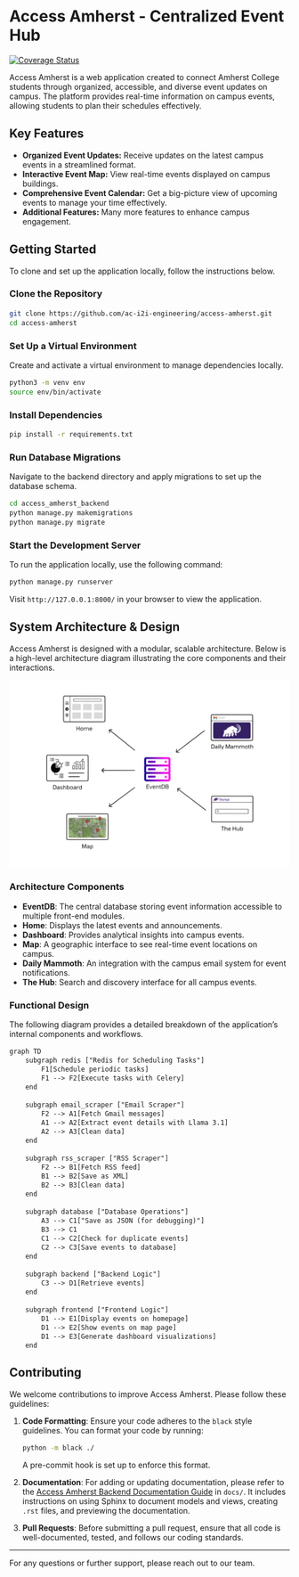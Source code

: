 # Access Amherst - Centralized Event Hub

[![Coverage Status](https://coveralls.io/repos/github/ac-i2i-engineering/access-amherst/badge.png)](https://coveralls.io/github/ac-i2i-engineering/access-amherst)

Access Amherst is a web application created to connect Amherst College students through organized, accessible, and diverse event updates on campus. The platform provides real-time information on campus events, allowing students to plan their schedules effectively. 

## Key Features
- **Organized Event Updates:** Receive updates on the latest campus events in a streamlined format.
- **Interactive Event Map:** View real-time events displayed on campus buildings.
- **Comprehensive Event Calendar:** Get a big-picture view of upcoming events to manage your time effectively.
- **Additional Features:** Many more features to enhance campus engagement.

## Getting Started

To clone and set up the application locally, follow the instructions below.

### Clone the Repository

```bash
git clone https://github.com/ac-i2i-engineering/access-amherst.git
cd access-amherst
```

### Set Up a Virtual Environment

Create and activate a virtual environment to manage dependencies locally.

```bash
python3 -m venv env
source env/bin/activate
```

### Install Dependencies

```bash
pip install -r requirements.txt
```

### Run Database Migrations

Navigate to the backend directory and apply migrations to set up the database schema.

```bash
cd access_amherst_backend
python manage.py makemigrations
python manage.py migrate
```

### Start the Development Server

To run the application locally, use the following command:

```bash
python manage.py runserver
```

Visit `http://127.0.0.1:8000/` in your browser to view the application.

## System Architecture & Design

Access Amherst is designed with a modular, scalable architecture. Below is a high-level architecture diagram illustrating the core components and their interactions.

![Access Amherst System Architecture](./img/system_design.png)

### Architecture Components

- **EventDB**: The central database storing event information accessible to multiple front-end modules.
- **Home**: Displays the latest events and announcements.
- **Dashboard**: Provides analytical insights into campus events.
- **Map**: A geographic interface to see real-time event locations on campus.
- **Daily Mammoth**: An integration with the campus email system for event notifications.
- **The Hub**: Search and discovery interface for all campus events.

### Functional Design

The following diagram provides a detailed breakdown of the application’s internal components and workflows.

```mermaid
graph TD
    subgraph redis ["Redis for Scheduling Tasks"]
        F1[Schedule periodic tasks]
        F1 --> F2[Execute tasks with Celery]
    end

    subgraph email_scraper ["Email Scraper"]
        F2 --> A1[Fetch Gmail messages]
        A1 --> A2[Extract event details with Llama 3.1]
        A2 --> A3[Clean data]
    end

    subgraph rss_scraper ["RSS Scraper"]
        F2 --> B1[Fetch RSS feed]
        B1 --> B2[Save as XML]
        B2 --> B3[Clean data]
    end

    subgraph database ["Database Operations"]
        A3 --> C1["Save as JSON (for debugging)"]
        B3 --> C1
        C1 --> C2[Check for duplicate events]
        C2 --> C3[Save events to database]
    end

    subgraph backend ["Backend Logic"]
        C3 --> D1[Retrieve events]
    end

    subgraph frontend ["Frontend Logic"]
        D1 --> E1[Display events on homepage]
        D1 --> E2[Show events on map page]
        D1 --> E3[Generate dashboard visualizations]
    end
```

## Contributing

We welcome contributions to improve Access Amherst. Please follow these guidelines:

1. **Code Formatting**: Ensure your code adheres to the `black` style guidelines. You can format your code by running:
   ```bash
   python -m black ./
   ```
   A pre-commit hook is set up to enforce this format.

2. **Documentation**: For adding or updating documentation, please refer to the [Access Amherst Backend Documentation Guide](./docs/) in `docs/`. It includes instructions on using Sphinx to document models and views, creating `.rst` files, and previewing the documentation.

3. **Pull Requests**: Before submitting a pull request, ensure that all code is well-documented, tested, and follows our coding standards.

---

For any questions or further support, please reach out to our team.
